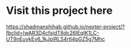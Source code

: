 # Visit this project here

https://shadmanshihab.github.io/nexter-project/?fbclid=IwAR3D4cfsjdT8dc26lEqIK1LC-UT9nEuykEv6_1kJplRLS4rtl4pGZ5g7Mhc

